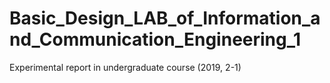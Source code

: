 # Basic_Design_LAB_of_Information_and_Communication_Engineering_1
 Experimental report in undergraduate course (2019, 2-1)
